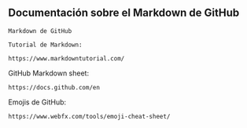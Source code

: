 ## Documentación sobre el Markdown de GitHub

    Markdown de GitHub

    Tutorial de Markdown:

    https://www.markdowntutorial.com/


GitHub Markdown sheet:

    https://docs.github.com/en


Emojis de GitHub:

    https://www.webfx.com/tools/emoji-cheat-sheet/